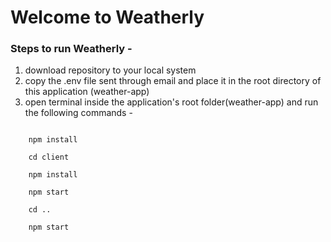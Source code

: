 # Welcome to Weatherly 

### Steps to run Weatherly -

1. download repository to your local system
2. copy the .env file sent through email and place it in the root directory of this application (weather-app)
3. open terminal inside the application's root folder(weather-app) and run the following commands -

<code>
    npm install<br/>
    cd client<br/>
    npm install<br/>
    npm start<br/>
    cd ..<br/>
    npm start
</code>